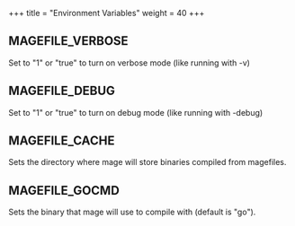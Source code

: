+++
title = "Environment Variables"
weight = 40
+++

## MAGEFILE_VERBOSE

Set to "1" or "true" to turn on verbose mode (like running with -v)

## MAGEFILE_DEBUG 

Set to "1" or "true" to turn on debug mode (like running with -debug)

## MAGEFILE_CACHE

Sets the directory where mage will store binaries compiled from magefiles.

## MAGEFILE_GOCMD

Sets the binary that mage will use to compile with (default is "go").